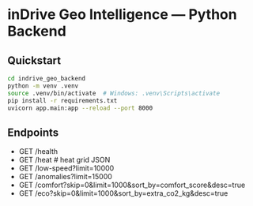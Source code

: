# inDrive Geo Intelligence — Python Backend

## Quickstart
```bash
cd indrive_geo_backend
python -m venv .venv
source .venv/bin/activate  # Windows: .venv\Scripts\activate
pip install -r requirements.txt
uvicorn app.main:app --reload --port 8000
```

## Endpoints
- GET /health
- GET /heat                # heat grid JSON
- GET /low-speed?limit=10000
- GET /anomalies?limit=15000
- GET /comfort?skip=0&limit=1000&sort_by=comfort_score&desc=true
- GET /eco?skip=0&limit=1000&sort_by=extra_co2_kg&desc=true
```
